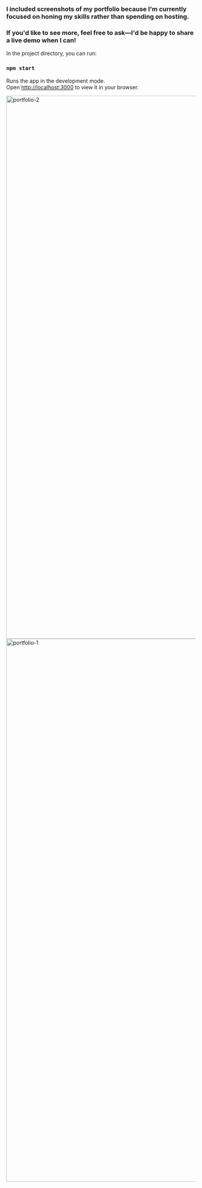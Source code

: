 
### I included screenshots of my portfolio because I'm currently focused on honing my skills rather than spending on hosting.
### If you'd like to see more, feel free to ask—I'd be happy to share a live demo when I can!

In the project directory, you can run:

### `npm start`

Runs the app in the development mode.\
Open [http://localhost:3000](http://localhost:3000) to view it in your browser.


<img width="1440" alt="portfolio-2" src="https://github.com/user-attachments/assets/1d022aae-f7d0-4e00-82b9-882200f5af8c">
<img width="1440" alt="portfolio-1" src="https://github.com/user-attachments/assets/5b768f72-28f4-4a1c-ae4b-8c947cca8e11">
